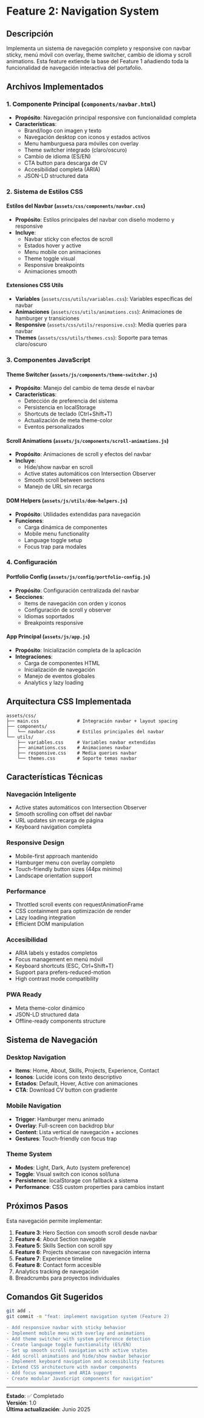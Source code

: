 # Feature 2: Navigation System

## Descripción
Implementa un sistema de navegación completo y responsive con navbar sticky, menú móvil con overlay, theme switcher, cambio de idioma y scroll animations. Esta feature extiende la base del Feature 1 añadiendo toda la funcionalidad de navegación interactiva del portafolio.

## Archivos Implementados

### 1. Componente Principal (`components/navbar.html`)
- **Propósito**: Navegación principal responsive con funcionalidad completa
- **Características**:
  - Brand/logo con imagen y texto
  - Navegación desktop con iconos y estados activos
  - Menu hamburguesa para móviles con overlay
  - Theme switcher integrado (claro/oscuro)
  - Cambio de idioma (ES/EN)
  - CTA button para descarga de CV
  - Accesibilidad completa (ARIA)
  - JSON-LD structured data

### 2. Sistema de Estilos CSS

#### Estilos del Navbar (`assets/css/components/navbar.css`)
- **Propósito**: Estilos principales del navbar con diseño moderno y responsive
- **Incluye**:
  - Navbar sticky con efectos de scroll
  - Estados hover y active
  - Menu mobile con animaciones
  - Theme toggle visual
  - Responsive breakpoints
  - Animaciones smooth

#### Extensiones CSS Utils
- **Variables** (`assets/css/utils/variables.css`): Variables específicas del navbar
- **Animaciones** (`assets/css/utils/animations.css`): Animaciones de hamburger y transiciones
- **Responsive** (`assets/css/utils/responsive.css`): Media queries para navbar
- **Themes** (`assets/css/utils/themes.css`): Soporte para temas claro/oscuro

### 3. Componentes JavaScript

#### Theme Switcher (`assets/js/components/theme-switcher.js`)
- **Propósito**: Manejo del cambio de tema desde el navbar
- **Características**:
  - Detección de preferencia del sistema
  - Persistencia en localStorage
  - Shortcuts de teclado (Ctrl+Shift+T)
  - Actualización de meta theme-color
  - Eventos personalizados

#### Scroll Animations (`assets/js/components/scroll-animations.js`)
- **Propósito**: Animaciones de scroll y efectos del navbar
- **Incluye**:
  - Hide/show navbar en scroll
  - Active states automáticos con Intersection Observer
  - Smooth scroll between sections
  - Manejo de URL sin recarga

#### DOM Helpers (`assets/js/utils/dom-helpers.js`)
- **Propósito**: Utilidades extendidas para navegación
- **Funciones**:
  - Carga dinámica de componentes
  - Mobile menu functionality
  - Language toggle setup
  - Focus trap para modales

### 4. Configuración

#### Portfolio Config (`assets/js/config/portfolio-config.js`)
- **Propósito**: Configuración centralizada del navbar
- **Secciones**:
  - Items de navegación con orden y iconos
  - Configuración de scroll y observer
  - Idiomas soportados
  - Breakpoints responsive

#### App Principal (`assets/js/app.js`)
- **Propósito**: Inicialización completa de la aplicación
- **Integraciones**:
  - Carga de componentes HTML
  - Inicialización de navegación
  - Manejo de eventos globales
  - Analytics y lazy loading

## Arquitectura CSS Implementada

```
assets/css/
├── main.css              # Integración navbar + layout spacing
├── components/
│   └── navbar.css        # Estilos principales del navbar
└── utils/
    ├── variables.css     # Variables navbar extendidas
    ├── animations.css    # Animaciones navbar
    ├── responsive.css    # Media queries navbar
    └── themes.css        # Soporte temas navbar
```

## Características Técnicas

### Navegación Inteligente
- Active states automáticos con Intersection Observer
- Smooth scrolling con offset del navbar
- URL updates sin recarga de página
- Keyboard navigation completa

### Responsive Design
- Mobile-first approach mantenido
- Hamburger menu con overlay completo
- Touch-friendly button sizes (44px mínimo)
- Landscape orientation support

### Performance
- Throttled scroll events con requestAnimationFrame
- CSS containment para optimización de render
- Lazy loading integration
- Efficient DOM manipulation

### Accesibilidad
- ARIA labels y estados completos
- Focus management en menú móvil
- Keyboard shortcuts (ESC, Ctrl+Shift+T)
- Support para prefers-reduced-motion
- High contrast mode compatibility

### PWA Ready
- Meta theme-color dinámico
- JSON-LD structured data
- Offline-ready components structure

## Sistema de Navegación

### Desktop Navigation
- **Items**: Home, About, Skills, Projects, Experience, Contact
- **Iconos**: Lucide icons con texto descriptivo
- **Estados**: Default, Hover, Active con animaciones
- **CTA**: Download CV button con gradiente

### Mobile Navigation
- **Trigger**: Hamburger menu animado
- **Overlay**: Full-screen con backdrop blur
- **Content**: Lista vertical de navegación + acciones
- **Gestures**: Touch-friendly con focus trap

### Theme System
- **Modes**: Light, Dark, Auto (system preference)
- **Toggle**: Visual switch con iconos sol/luna
- **Persistence**: localStorage con fallback a sistema
- **Performance**: CSS custom properties para cambios instant

## Próximos Pasos

Esta navegación permite implementar:
1. **Feature 3**: Hero Section con smooth scroll desde navbar
2. **Feature 4**: About Section navegable
3. **Feature 5**: Skills Section con scroll spy
4. **Feature 6**: Projects showcase con navegación interna
5. **Feature 7**: Experience timeline
6. **Feature 8**: Contact form accesible
7. Analytics tracking de navegación
8. Breadcrumbs para proyectos individuales

## Comandos Git Sugeridos

```bash
git add .
git commit -m "feat: implement navigation system (Feature 2)

- Add responsive navbar with sticky behavior
- Implement mobile menu with overlay and animations  
- Add theme switcher with system preference detection
- Create language toggle functionality (ES/EN)
- Set up smooth scroll navigation with active states
- Add scroll animations and hide/show navbar behavior
- Implement keyboard navigation and accessibility features
- Extend CSS architecture with navbar components
- Add focus management and ARIA support
- Create modular JavaScript components for navigation"
```

---

**Estado**: ✅ Completado  
**Versión**: 1.0  
**Última actualización**: Junio 2025